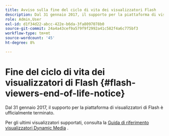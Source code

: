 ```yaml
---
title: Avviso sulla fine del ciclo di vita dei visualizzatori Flash
description: Dal 31 gennaio 2017, il supporto per la piattaforma di visualizzatori di Flash è ufficialmente terminato.
role: Admin,User
exl-id: d1f34d22-abcc-422e-b6da-3fa8097078b0
source-git-commit: 24a4a43cef9a579f9f2992a41c582f4a6c775bf3
workflow-type: tm+mt
source-wordcount: '45'
ht-degree: 8%

---
```


# Fine del ciclo di vita dei visualizzatori di Flash {#flash-viewers-end-of-life-notice}

Dal 31 gennaio 2017, il supporto per la piattaforma di visualizzatori di Flash è ufficialmente terminato.

Per gli ultimi visualizzatori supportati, consulta la [Guida di riferimento visualizzatori Dynamic Media](https://experienceleague.adobe.com/docs/dynamic-media-developer-resources.html) .
